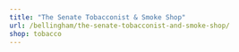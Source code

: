 ```yaml
---
title: "The Senate Tobacconist & Smoke Shop"
url: /bellingham/the-senate-tobacconist-and-smoke-shop/
shop: tobacco
---
```


